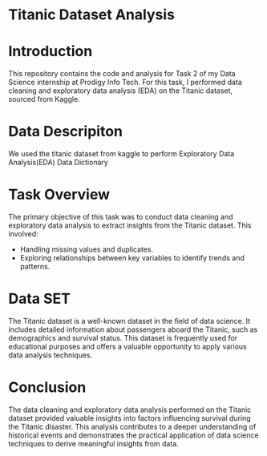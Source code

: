 # Titanic Dataset Analysis
# Introduction
This repository contains the code and analysis for Task 2 of my Data Science internship at Prodigy Info Tech. For this task, I performed data cleaning and exploratory data analysis (EDA) on the Titanic dataset, sourced from Kaggle.

# Data Descripiton
We used the titanic dataset from kaggle to perform Exploratory Data Analysis(EDA) Data Dictionary

# Task Overview
The primary objective of this task was to conduct data cleaning and exploratory data analysis to extract insights from the Titanic dataset. This involved:
* Handling missing values and duplicates.
* Exploring relationships between key variables to identify trends and patterns.

# Data SET
The Titanic dataset is a well-known dataset in the field of data science. It includes detailed information about passengers aboard the Titanic, such as demographics and survival status. This dataset is frequently used for educational purposes and offers a valuable opportunity to apply various data analysis techniques.

# Conclusion
The data cleaning and exploratory data analysis performed on the Titanic dataset provided valuable insights into factors influencing survival during the Titanic disaster. This analysis contributes to a deeper understanding of historical events and demonstrates the practical application of data science techniques to derive meaningful insights from data.
